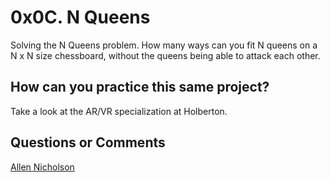 # 0x0C. N Queens

Solving the N Queens problem. How many ways can you fit N queens on a N x N size chessboard, without the queens being able to attack each other.

## How can you practice this same project?

Take a look at the AR/VR specialization at Holberton.

## Questions or Comments

[Allen Nicholson](https://github.com/ranicholson)
